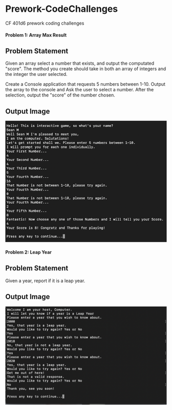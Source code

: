 # Prework-CodeChallenges
CF 401d6 prework coding challenges 

#### Problem 1: Array Max Result

## Problem Statement
Given an array select a number that exists, and output the computated "score". The method you create should take in both an array of integers and the integer the user selected.

Create a Console application that requests 5 numbers between 1-10. Output the array to the console and Ask the user to select a number. After the selection, output the "score" of the number chosen.

## Output Image

![cr1](ArrayMultiplier.png)

#### Problem 2: Leap Year

## Problem Statement
Given a year, report if it is a leap year.

## Output Image

![cr2](LeapYear.png)